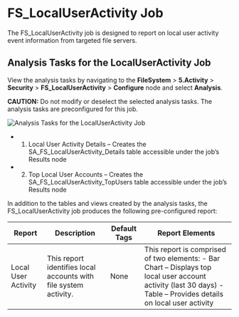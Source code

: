# FS_LocalUserActivity Job

The FS_LocalUserActivity job is designed to report on local user activity event information from
targeted file servers.

## Analysis Tasks for the LocalUserActivity Job

View the analysis tasks by navigating to the **FileSystem** > **5.Activity** > **Security** >
**FS_LocalUserActivity** > **Configure** node and select **Analysis**.

**CAUTION:** Do not modify or deselect the selected analysis tasks. The analysis tasks are
preconfigured for this job.

![Analysis Tasks for the LocalUserActivity Job](/img/versioned_docs/accessanalyzer_11.6/accessanalyzer/solutions/filesystem/activity/security/localuseractivityanalysis.webp)

- 1. Local User Activity Details – Creates the SA_FS_LocalUserActivity_Details table accessible
     under the job’s Results node
- 2. Top Local User Accounts – Creates the SA_FS_LocalUserActivity_TopUsers table accessible under
     the job’s Results node

In addition to the tables and views created by the analysis tasks, the FS_LocalUserActivity job
produces the following pre-configured report:

| Report              | Description                                                      | Default Tags | Report Elements                                                                                                                                                   |
| ------------------- | ---------------------------------------------------------------- | ------------ | ----------------------------------------------------------------------------------------------------------------------------------------------------------------- |
| Local User Activity | This report identifies local accounts with file system activity. | None         | This report is comprised of two elements: - Bar Chart – Displays top local user account activity (last 30 days) - Table – Provides details on local user activity |
